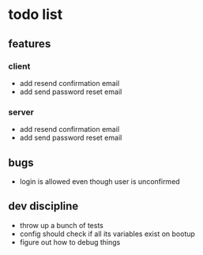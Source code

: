 # todo list

## features

### client
- add resend confirmation email
- add send password reset email


### server
- add resend confirmation email
- add send password reset email


## bugs
- login is allowed even though user is unconfirmed

## dev discipline
- throw up a bunch of tests
- config should check if all its variables exist on bootup
- figure out how to debug things